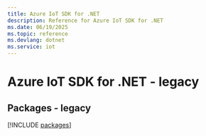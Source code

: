 ```yaml
---
title: Azure IoT SDK for .NET
description: Reference for Azure IoT SDK for .NET
ms.date: 06/19/2025
ms.topic: reference
ms.devlang: dotnet
ms.service: iot
---
```

# Azure IoT SDK for .NET - legacy
## Packages - legacy
[!INCLUDE [packages](iot-index.md)]